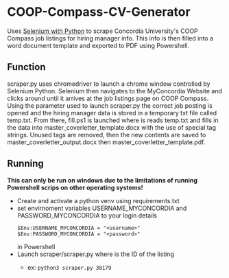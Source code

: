 # COOP-Compass-CV-Generator
Uses [Selenium with Python](https://selenium-python.readthedocs.io/) to scrape Concordia University's COOP Compass job listings for hiring manager info.
This info is then filled into a word document template and exported to PDF using Powershell.

## Function
scraper.py uses chromedriver to launch a chrome window controlled by Selenium Python.  Selenium then navigates to the MyConcordia Website
and clicks around until it arrives at the job listings page on COOP Compass.  Using the parameter used to launch scraper.py the correct job
posting is opened and the hiring manager data is stored in a temporary txt file called temp.txt.  From there, fill.ps1 is launched where is reads temp.txt
and fills in the data into master_coverletter_template.docx with the use of special tag strings.  Unused tags are removed, then the new 
contents are saved to master_coverletter_output.docx then master_coverletter_template.pdf.

## Running
**This can only be run on windows due to the limitations of running Powershell scrips on other operating systems!**

- Create and activate a python venv using requirements.txt
- set envirnoment variables USERNAME_MYCONCORDIA and PASSWORD_MYCONCORDIA to your login details
  ```
  $Env:USERNAME_MYCONCORDIA = "<username>"
  $Env:PASSWORD_MYCONCORDIA = "<password>"
  ``` 
  in Powershell
- Launch scraper/scraper.py <job id> where <job id> is the ID of the listing
  - ex: `python3 scraper.py 38179`
